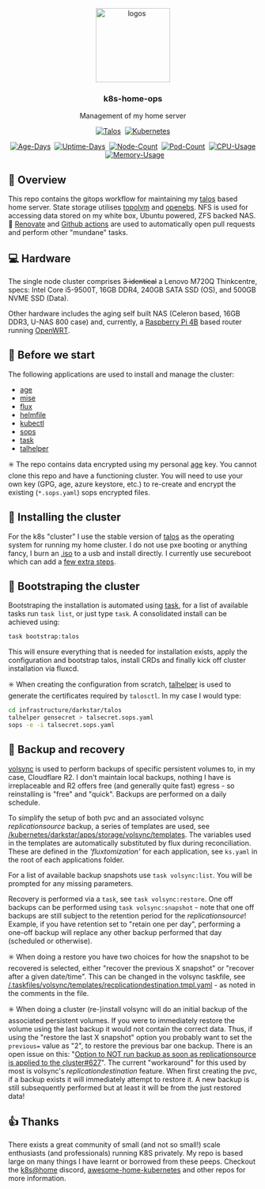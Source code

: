 <div align="center">

<img src="https://www.starstreak.net/kube+star.png" align="center" height="150px" alt="logos">

### k8s-home-ops

Management of my home server

[![Talos](https://img.shields.io/endpoint?url=https%3A%2F%2Fkromgo.starstreak.net%2Ftalos_version&style=for-the-badge&logo=talos&logoColor=white&color=blue&label=%20)](https://talos.dev)&nbsp;&nbsp;[![Kubernetes](https://img.shields.io/endpoint?url=https%3A%2F%2Fkromgo.starstreak.net%2Fkubernetes_version&style=for-the-badge&logo=kubernetes&logoColor=white&color=blue&label=%20)](https://kubernetes.io)<!-- &nbsp;&nbsp;[![Renovate](https://img.shields.io/github/actions/workflow/status/drae/k8s-home-ops/renovate.yaml?branch=main&label=&style=for-the-badge&logo=renovate&logoColor=white&color=blue)](https://github.com/drae/k8s-home-ops/actions/workflows/renovate.yaml)-->

[![Age-Days](https://img.shields.io/endpoint?url=https%3A%2F%2Fkromgo.starstreak.net%2Fcluster_age_days&style=flat-square&label=Age)](https://github.com/kashalls/kromgo)&nbsp;&nbsp;[![Uptime-Days](https://img.shields.io/endpoint?url=https%3A%2F%2Fkromgo.starstreak.net%2Fcluster_uptime_days&style=flat-square&label=Uptime)](https://github.com/kashalls/kromgo)&nbsp;&nbsp;[![Node-Count](https://img.shields.io/endpoint?url=https%3A%2F%2Fkromgo.starstreak.net%2Fcluster_node_count&style=flat-square&label=Nodes)](https://github.com/kashalls/kromgo)&nbsp;&nbsp;[![Pod-Count](https://img.shields.io/endpoint?url=https%3A%2F%2Fkromgo.starstreak.net%2Fcluster_pod_count&style=flat-square&label=Pods)](https://github.com/kashalls/kromgo)&nbsp;&nbsp;[![CPU-Usage](https://img.shields.io/endpoint?url=https%3A%2F%2Fkromgo.starstreak.net%2Fcluster_cpu_usage&style=flat-square&label=CPU)](https://github.com/kashalls/kromgo)&nbsp;&nbsp;[![Memory-Usage](https://img.shields.io/endpoint?url=https%3A%2F%2Fkromgo.starstreak.net%2Fcluster_memory_usage&style=flat-square&label=Memory)](https://github.com/kashalls/kromgo)

</div>

## 👋 Overview

This repo contains the gitops workflow for maintaining my [talos](https://talos.dev/) based home server. State storage utilises [topolvm](https://github.com/topolvm/topolvm) and [openebs](https://openebs.io/). NFS is used for accessing data stored on my white box, Ubuntu powered, ZFS backed NAS. 🤖 [Renovate](https://www.mend.io/free-developer-tools/renovate/) and [Github actions](https://github.com/features/actions) are used to automatically open pull requests and perform other "mundane" tasks.

## 💻 Hardware

The single node cluster comprises ~~3 identical~~ a Lenovo M720Q Thinkcentre, specs: Intel Core i5-9500T, 16GB DDR4, 240GB SATA SSD (OS), and 500GB NVME SSD (Data).

Other hardware includes the aging self built NAS (Celeron based, 16GB DDR3, U-NAS 800 case) and, currently, a [Raspberry Pi 4B](https://www.raspberrypi.org/) based router running [OpenWRT](https://openwrt.org).

## 🤔 Before we start

The following applications are used to install and manage the cluster:

- [age](https://github.com/FiloSottile/age)
- [mise](https://github.com/jdx/mise)
- [flux](https://fluxcd.io/docs/installation/)
- [helmfile](https://github.com/helmfile/helmfile)
- [kubectl](https://kubernetes.io/docs/tasks/tools/install-kubectl-linux/)
- [sops](https://github.com/mozilla/sops/)
- [task](https://taskfile.dev/)
- [talhelper](https://github.com/budimanjojo/talhelper)

✳️ The repo contains data encrypted using my personal [age](https://github.com/FiloSottile/age) key. You cannot clone this repo and have a functioning cluster. You will need to use your own key (GPG, age, azure keystore, etc.) to re-create and encrypt the existing (`*.sops.yaml`) sops encrypted files.

## 💾 Installing the cluster

For the k8s "cluster" I use the stable version of [talos](https://talos.dev) as the operating system for running my home cluster. I do not use pxe booting or anything fancy, I burn an [.iso](https://factory.talos.dev/) to a usb and install directly. I currently use secureboot which can add a [few extra steps](https://www.talos.dev/v1.11/talos-guides/install/bare-metal-platforms/secureboot/).

## 🥾 Bootstraping the cluster

Bootstraping the installation is automated using [task](https://taskfile.dev/), for a list of available tasks run `task list`, or just type `task`. A consolidated install can be achieved using:

```sh
task bootstrap:talos
```

This will ensure everything that is needed for installation exists, apply the configuration and bootstrap talos, install CRDs and finally kick off cluster installation via fluxcd.

✳️ When creating the configuration from scratch, [talhelper](https://github.com/budimanjojo/talhelper) is used to generate the certificates required by `talosctl`. In my case I would type:

```sh
cd infrastructure/darkstar/talos
talhelper gensecret > talsecret.sops.yaml
sops -e -i talsecret.sops.yaml
```

## 💽 Backup and recovery

[volsync](https://github.com/backube/volsync) is used to perform backups of specific persistent volumes to, in my case, Cloudflare R2. I don't maintain local backups, nothing I have is irreplaceable and R2 offers free (and generally quite fast) egress - so reinstalling is "free" and "quick". Backups are performed on a daily schedule.

To simplify the setup of both pvc and an associated volsync _replicationsource_ backup, a series of templates are used, see [/kubernetes/darkstar/apps/storage/volsync/templates](https://github.com/drae/k8s-home-ops/tree/main/kubernetes/darkstar/apps/storage/volsync/templates). The variables used in the templates are automatically substituted by flux during reconciliation. These are defined in the _'fluxtomization'_ for each application, see `ks.yaml` in the root of each applications folder.

For a list of available backup snapshots use `task volsync:list`. You will be prompted for any missing parameters.

Recovery is performed via a `task`, see `task volsync:restore`. One off backups can be performed using `task volsync:snapshot` - note that one off backups are still subject to the retention period for the _replicationsource_! Example, if you have retention set to "retain one per day", performing a one-off backup will replace any other backup performed that day (scheduled or otherwise).

✳️ When doing a restore you have two choices for how the snapshot to be recovered is selected, either "recover the previous X snapshot" or "recover after a given date/time". This can be changed in the volsync taskfile, see [/.taskfiles/volsync/templates/recplicationdestination.tmpl.yaml](https://github.com/drae/k8s-home-ops/tree/main/.taskfiles/volsync/templates/recplicationdestination.tmpl.yaml) - as noted in the comments in the file.

✳️ When doing a cluster (re-)install volsync will do an initial backup of the associated persistent volumes. If you were to immediately restore the volume using the last backup it would not contain the correct data. Thus, if using the "restore the last X snapshot" option you probably want to set the `previous=` value as "2", to restore the previous bar one backup. There is an open issue on this: "[Option to NOT run backup as soon as replicationsource is applied to the cluster#627](https://github.com/backube/volsync/issues/627)". The current "workaround" for this used by most is volsync's _replicationdestination_ feature. When first creating the pvc, if a backup exists it will immediately attempt to restore it. A new backup is still subsequently performed but at least it will be from the just restored data!

## 👍 Thanks

There exists a great community of small (and not so small!) scale enthusiasts (and professionals) running K8S privately. My repo is based large on many things I have learnt or borrowed from these peeps. Checkout the [k8s@home](https://discord.gg/DNCynrJ) discord, [awesome-home-kubernetes](https://github.com/k8s-at-home/awesome-home-kubernetes) and other repos for more information.
